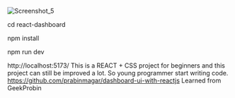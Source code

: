 ![Screenshot_5](https://github.com/khamid4575/react-dashboard/assets/100706323/e16497eb-ffbd-4311-8540-3a96517707e5)

cd react-dashboard

npm install

npm run dev

http://localhost:5173/
This is a REACT + CSS project for beginners and this project can still be improved a lot. So young programmer start writing code.
https://github.com/prabinmagar/dashboard-ui-with-reactjs
Learned from GeekProbin
